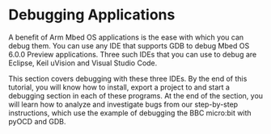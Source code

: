 # Debugging Applications

A benefit of Arm Mbed OS applications is the ease with which you can debug them. You can use any IDE that supports GDB to debug Mbed OS 6.0.0 Preview applications. Three such IDEs that you can use to debug are Eclipse, Keil uVision and Visual Studio Code.

This section covers debugging with these three IDEs. By the end of this tutorial, you will know how to install, export a project to and start a debugging section in each of these programs. At the end of the section, you will learn how to analyze and investigate bugs from our step-by-step instructions, which use the example of debugging the BBC micro:bit with pyOCD and GDB. 
